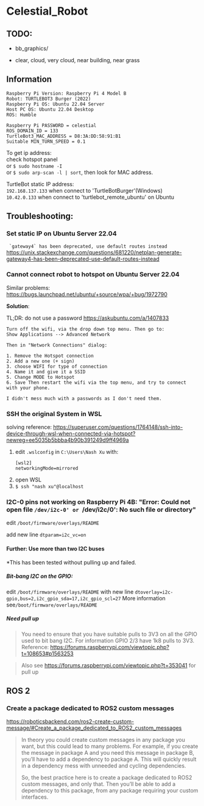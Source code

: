 # Celestial_Robot

## TODO:
- bb_graphics/

- clear, cloud, very cloud, near building, near grass 


## Information

    Raspberry Pi Version: Raspberry Pi 4 Model B
    Robot: TURTLEBOT3 Burger (2022)
    Raspberry Pi OS: Ubuntu 22.04 Server
    Host PC OS: Ubuntu 22.04 Desktop
    ROS: Humble

    Raspberry Pi PASSWORD = celestial
    ROS_DOMAIN_ID = 133
    TurtleBot3_MAC_ADDRESS = D8:3A:DD:58:91:B1
    Suitable MIN_TURN_SPEED = 0.1

To get ip address:\
check hotspot panel\
or `$ sudo hostname -I`\
or `$ sudo arp-scan -l | sort`, then look for MAC address.

TurtleBot static IP address: \
`192.168.137.133` when connect to 'TurtleBotBurger'(Windows)\
`10.42.0.133` when connect to 'turtlebot_remote_ubuntu' on Ubuntu

## Troubleshooting:

###  Set static IP on Ubuntu Server 22.04

``` `gateway4` has been deprecated, use default routes instead```
https://unix.stackexchange.com/questions/681220/netplan-generate-gateway4-has-been-deprecated-use-default-routes-instead

### Cannot connect robot to hotspot on Ubuntu Server 22.04

Similar problems: https://bugs.launchpad.net/ubuntu/+source/wpa/+bug/1972790

**Solution**:

TL;DR: do not use a password
https://askubuntu.com/a/1407833
    
    Turn off the wifi, via the drop down top menu. Then go to:
    Show Applications --> Advanced Network
    
    Then in "Network Connections" dialog:

    1. Remove the Hotspot connection
    2. Add a new one (+ sign)
    3. choose WIFI for type of connection
    4. Name it and give it a SSID
    5. Change MODE to Hotspot
    6. Save Then restart the wifi via the top menu, and try to connect with your phone.
    
    I didn't mess much with a passwords as I don't need them.

### SSH the original System in WSL 

solving reference:
https://superuser.com/questions/1764148/ssh-into-device-through-wsl-when-connected-via-hotspot?newreg=ee5035b5bbba4b90b391249d9ff4969a

1. edit `.wslconfig` in `C:\Users\Nash Xu` with:
      ```
      [wsl2]
      networkingMode=mirrored
      ```
2. open WSL
3. `$ ssh "nash xu"@localhost`

### I2C-0 pins not working on Raspberry Pi 4B: "Error: Could not open file `/dev/i2c-0' or `/dev/i2c/0': No such file or directory"
edit `/boot/firmware/overlays/README`

add new line `dtparam=i2c_vc=on`

#### Further: Use more than two I2C buses   

*This has been tested without pulling up and failed.

##### Bit-bang I2C on the GPIO: 
edit `/boot/firmware/overlays/README` 
with new line `dtoverlay=i2c-gpio,bus=2,i2c_gpio_sda=17,i2c_gpio_scl=27`
More information see`/boot/firmware/overlays/README`

##### Need pull up
> You need to ensure that you have suitable pulls to 3V3 on all the GPIO used to bit bang I2C. 
> For information GPIO 2/3 have 1k8 pulls to 3V3. \
> Reference: https://forums.raspberrypi.com/viewtopic.php?t=108653#p1563253

> Also see https://forums.raspberrypi.com/viewtopic.php?t=353041 for pull up

## ROS 2

### Create a package dedicated to ROS2 custom messages
https://roboticsbackend.com/ros2-create-custom-message/#Create_a_package_dedicated_to_ROS2_custom_messages

> In theory you could create custom messages in any package you want, but this could lead to many problems. For example, if you create the message in package A and you need this message in package B, you’ll have to add a dependency to package A. This will quickly result in a dependency mess with unneeded and cycling dependencies.
> 
> So, the best practice here is to create a package dedicated to ROS2 custom messages, and only that. Then you’ll be able to add a dependency to this package, from any package requiring your custom interfaces.



